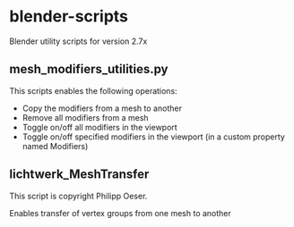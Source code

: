# blender-scripts
Blender utility scripts for version 2.7x

## mesh_modifiers_utilities.py
This scripts enables the following operations:
* Copy the modifiers from a mesh to another
* Remove all modifiers from a mesh
* Toggle on/off all modifiers in the viewport
* Toggle on/off specified modifiers in the viewport (in a custom property named Modifiers)

## lichtwerk_MeshTransfer
This script is copyright Philipp Oeser.

Enables transfer of vertex groups from one mesh to another

